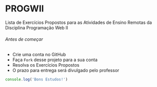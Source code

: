 # PROGWII
Lista de Exercícios Propostos para as Atividades de Ensino Remotas da Disciplina Programação Web II

###### Antes de começar
- Crie uma conta no GitHub
- Faça `Fork` desse projeto para a sua conta
- Resolva os Exercícios Propostos
- O prazo para entrega será divulgado pelo professor

```javascript
console.log('Bons Estudos!')
```